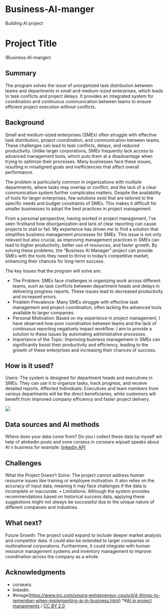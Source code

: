 # Business-AI-manger
Building AI project

# Project Title

(Business-AI-manger)

## Summary

The program solves the issue of unorganized task distribution between teams and departments in small and medium-sized enterprises, which leads to task conflicts and project delays. It provides an integrated system for coordination and continuous communication between teams to ensure efficient project execution without conflicts.

## Background

Small and medium-sized enterprises (SMEs) often struggle with effective task distribution, project coordination, and communication between teams. These challenges can lead to task conflicts, delays, and reduced productivity. Unlike larger corporations, SMEs frequently lack access to advanced management tools, which puts them at a disadvantage when trying to optimize their processes. Many businesses face these issues, resulting in misaligned goals and inefficiencies that affect overall performance.

The problem is particularly common in organizations with multiple departments, where tasks may overlap or conflict, and the lack of a clear communication system further complicates matters. Despite the availability of tools for larger enterprises, few solutions exist that are tailored to the specific needs and budget constraints of SMEs. This makes it difficult for smaller businesses to adopt the best practices in project management.

From a personal perspective, having worked in project management, I’ve seen firsthand how disorganization and lack of clear reporting can cause projects to stall or fail. My experience has driven me to find a solution that simplifies business management processes for SMEs. This issue is not only relevant but also crucial, as improving management practices in SMEs can lead to higher productivity, better use of resources, and faster growth. By solving these problems, the “Business AI Manager” project can provide SMEs with the tools they need to thrive in today’s competitive market, enhancing their chances for long-term success.

The key issues that the program will solve are:
* The Problem: SMEs face challenges in organizing work across different teams, such as task conflicts between department heads and delays in delivering progress reports. These issues lead to decreased productivity and increased errors.
* Problem Prevalence: Many SMEs struggle with effective task management and project coordination, often lacking the advanced tools available to larger companies.
* Personal Motivation: Based on my experience in project management, I have observed how poor coordination between teams and the lack of continuous reporting negatively impact workflow. I aim to provide a solution to these issues by automating administrative processes.
* Importance of the Topic: Improving business management in SMEs can significantly boost their productivity and efficiency, leading to the growth of these enterprises and increasing their chances of success.

## How is it used?

Users: The system is designed for department heads and executives in SMEs. They can use it to organize tasks, track progress, and receive detailed reports.
Affected Individuals: Executives and team members from various departments will be the direct beneficiaries, while customers will benefit from improved company efficiency and faster project delivery.

<img src="https://img-cdn.inc.com/image/upload/w_1080,ar_16:9,c_fill,g_auto,q_auto:best/images/panoramic/GettyImages-1192241835_464834_qr50f5.webp">


## Data sources and AI methods
Where does your data come from? Do you i collect these data by myself wit help of alinkedin posts and sone corsess in corseara wipsait speaks about AI n business 
for example:
[linkedin API](https://ae.linkedin.com/pulse/%D8%A7%D8%AF%D8%A7%D8%B1%D9%87-%D8%A7%D9%84%D9%85%D8%B4%D8%A7%D8%B1%D9%8A%D8%B9-%D9%88%D8%A7%D9%84%D8%B0%D9%83%D8%A7%D8%A1-%D8%A7%D9%84%D8%A7%D8%B5%D8%B7%D9%86%D8%A7%D8%B9%D9%8Aai-nofal-abdulhadi-%D9%86%D9%88%D9%81%D9%84-%D8%B9%D8%A8%D8%AF%D8%A7%D9%84%D9%87%D8%A7%D8%AF%D9%8A--sf4tf)


## Challenges

What the Project Doesn’t Solve: The project cannot address human resource issues like training or employee motivation. It also relies on the accuracy of input data, meaning it may face challenges if the data is incomplete or inaccurate.
	•	Limitations: Although the system provides recommendations based on historical success data, applying these suggestions might not always be successful due to the unique nature of different companies and industries.

## What next?

Future Growth: The project could expand to include deeper market analysis and competitor data. It could also be extended to larger companies or multinational corporations. Furthermore, it could integrate with human resource management systems and inventory management to improve coordination across the company as a whole. 


## Acknowledgments

* corseara.
* linkedin.
* #image(https://www.inc.com/young-entrepreneur-council/4-things-to-remember-when-implementing-ai-in-business.html)
*#[AI in project managments](https://ae.linkedin.com/pulse/%D8%A7%D8%AF%D8%A7%D8%B1%D9%87-%D8%A7%D9%84%D9%85%D8%B4%D8%A7%D8%B1%D9%8A%D8%B9-%D9%88%D8%A7%D9%84%D8%B0%D9%83%D8%A7%D8%A1-%D8%A7%D9%84%D8%A7%D8%B5%D8%B7%D9%86%D8%A7%D8%B9%D9%8Aai-nofal-abdulhadi-%D9%86%D9%88%D9%81%D9%84-%D8%B9%D8%A8%D8%AF%D8%A7%D9%84%D9%87%D8%A7%D8%AF%D9%8A--sf4tf) / [CC BY 2.0](https://creativecommons.org/licenses/by/2.0)
  
